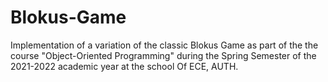 # Blokus-Game
Implementation of a variation of the classic Blokus Game as part of the the course "Object-Oriented Programming" during the Spring Semester of the 2021-2022 academic year at the school Of ECE, AUTH.
